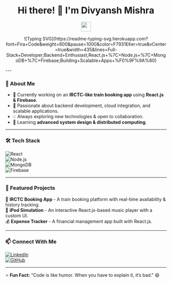 <h1 align="center">Hi there! 👋 I'm Divyansh Mishra</h1>
<p align="center">
  <img src="https://media.giphy.com/media/hvRJCLFzcasrR4ia7z/giphy.gif" width="30px">
</p>

<p align="center">
![Typing SVG](https://readme-typing-svg.herokuapp.com?font=Fira+Code&weight=600&pause=1000&color=F7931E&center=true&vCenter=true&width=435&lines=Full-Stack+Developer;Backend+Enthusiast;React.js+%7C+Node.js+%7C+MongoDB+%7C+Firebase;Building+Scalable+Apps+%F0%9F%9A%80)
</p>
---

### 🚀 About Me
- 🔭 Currently working on an **IRCTC-like train booking app** using **React.js & Firebase**.  
- 🎯 Passionate about backend development, cloud integration, and scalable applications.  
- 💡 Always exploring new technologies & open to collaboration.  
- 📖 Learning **advanced system design & distributed computing**.  

---

### 🛠️ Tech Stack  
![React](https://img.shields.io/badge/React-20232A?style=for-the-badge&logo=react&logoColor=61DAFB)  
![Node.js](https://img.shields.io/badge/Node.js-43853D?style=for-the-badge&logo=node.js&logoColor=white)  
![MongoDB](https://img.shields.io/badge/MongoDB-4EA94B?style=for-the-badge&logo=mongodb&logoColor=white)  
![Firebase](https://img.shields.io/badge/Firebase-ffca28?style=for-the-badge&logo=firebase&logoColor=black)  

---

### 🌟 Featured Projects  
🚆 **IRCTC Booking App** - A train booking platform with real-time availability & history tracking.  
🎵 **iPod Simulation** - An interactive React.js-based music player with a custom UI.  
💰 **Expense Tracker** - A financial management app built with React.js.  

---

### 📫 Connect With Me  
[![LinkedIn](https://img.shields.io/badge/LinkedIn-Profile-blue?style=for-the-badge&logo=linkedin)](your-linkedin-url)  
[![GitHub](https://img.shields.io/badge/GitHub-Profile-black?style=for-the-badge&logo=github)](your-github-url)  

---

⭐ **Fun Fact:** "Code is like humor. When you have to explain it, it’s bad." 😄


